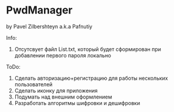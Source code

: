 # PwdManager
by Pavel Zilbershteyn a.k.a Pafnutiy

Info:
1) Отсутсвует файл List.txt, который будет сформирован при добавлении первого пароля локально

ToDo:
1) Сделать авторизацию+регистрацию для работы нескольких пользователей
2) Сделать иконку для приложения
3) Подумать над внешним оформлением
4) Разработать алгоритмы шифровки и дешифровки
